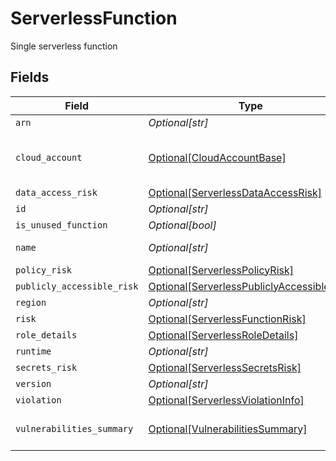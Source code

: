 # ServerlessFunction

Single serverless function


## Fields

| Field                                                                                                 | Type                                                                                                  | Required                                                                                              | Description                                                                                           |
| ----------------------------------------------------------------------------------------------------- | ----------------------------------------------------------------------------------------------------- | ----------------------------------------------------------------------------------------------------- | ----------------------------------------------------------------------------------------------------- |
| `arn`                                                                                                 | *Optional[str]*                                                                                       | :heavy_minus_sign:                                                                                    | N/A                                                                                                   |
| `cloud_account`                                                                                       | [Optional[CloudAccountBase]](../../models/shared/cloudaccountbase.md)                                 | :heavy_minus_sign:                                                                                    | represent cloud account object                                                                        |
| `data_access_risk`                                                                                    | [Optional[ServerlessDataAccessRisk]](../../models/shared/serverlessdataaccessrisk.md)                 | :heavy_minus_sign:                                                                                    | N/A                                                                                                   |
| `id`                                                                                                  | *Optional[str]*                                                                                       | :heavy_minus_sign:                                                                                    | N/A                                                                                                   |
| `is_unused_function`                                                                                  | *Optional[bool]*                                                                                      | :heavy_minus_sign:                                                                                    | N/A                                                                                                   |
| `name`                                                                                                | *Optional[str]*                                                                                       | :heavy_minus_sign:                                                                                    | name with version                                                                                     |
| `policy_risk`                                                                                         | [Optional[ServerlessPolicyRisk]](../../models/shared/serverlesspolicyrisk.md)                         | :heavy_minus_sign:                                                                                    | N/A                                                                                                   |
| `publicly_accessible_risk`                                                                            | [Optional[ServerlessPubliclyAccessibleRisk]](../../models/shared/serverlesspubliclyaccessiblerisk.md) | :heavy_minus_sign:                                                                                    | N/A                                                                                                   |
| `region`                                                                                              | *Optional[str]*                                                                                       | :heavy_minus_sign:                                                                                    | N/A                                                                                                   |
| `risk`                                                                                                | [Optional[ServerlessFunctionRisk]](../../models/shared/serverlessfunctionrisk.md)                     | :heavy_minus_sign:                                                                                    | N/A                                                                                                   |
| `role_details`                                                                                        | [Optional[ServerlessRoleDetails]](../../models/shared/serverlessroledetails.md)                       | :heavy_minus_sign:                                                                                    | N/A                                                                                                   |
| `runtime`                                                                                             | *Optional[str]*                                                                                       | :heavy_minus_sign:                                                                                    | N/A                                                                                                   |
| `secrets_risk`                                                                                        | [Optional[ServerlessSecretsRisk]](../../models/shared/serverlesssecretsrisk.md)                       | :heavy_minus_sign:                                                                                    | N/A                                                                                                   |
| `version`                                                                                             | *Optional[str]*                                                                                       | :heavy_minus_sign:                                                                                    | N/A                                                                                                   |
| `violation`                                                                                           | [Optional[ServerlessViolationInfo]](../../models/shared/serverlessviolationinfo.md)                   | :heavy_minus_sign:                                                                                    | N/A                                                                                                   |
| `vulnerabilities_summary`                                                                             | [Optional[VulnerabilitiesSummary]](../../models/shared/vulnerabilitiessummary.md)                     | :heavy_minus_sign:                                                                                    | Vulnerabilities summary by severity                                                                   |